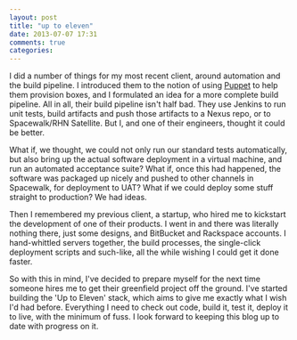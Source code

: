 ```yaml
---
layout: post
title: "up to eleven"
date: 2013-07-07 17:31
comments: true
categories: 
---
```


I did a number of things for my most recent client, around automation and the build pipeline. I introduced them to the notion of using [Puppet](http://puppetlabs.org) to help them provision boxes, and I formulated an idea for a more complete build pipeline. All in all, their build pipeline isn't half bad. They use Jenkins to run unit tests, build artifacts and push those artifacts to a Nexus repo, or to Spacewalk/RHN Satellite. But I, and one of their engineers, thought it could be better.

What if, we thought, we could not only run our standard tests automatically, but also bring up the actual software deployment in a virtual machine, and run an automated acceptance suite? What if, once this had happened, the software was packaged up nicely and pushed to other channels in Spacewalk, for deployment to UAT? What if we could deploy some stuff straight to production? We had ideas.

Then I remembered my previous client, a startup, who hired me to kickstart the development of one of their products. I went in and there was literally nothing there, just some designs, and BitBucket and Rackspace accounts. I hand-whittled servers together, the build processes, the single-click deployment scripts and such-like, all the while wishing I could get it done faster. 

So with this in mind, I've decided to prepare myself for the next time someone hires me to get their greenfield project off the ground. I've started building the 'Up to Eleven' stack, which aims to give me exactly what I wish I'd had before. Everything I need to check out code, build it, test it, deploy it to live, with the minimum of fuss. I look forward to keeping this blog up to date with progress on it.
